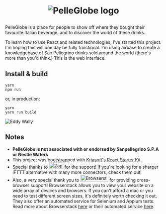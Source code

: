 # <p align="center">![PelleGlobe logo](https://i.imgur.com/N9baiT2.png)</p>

PelleGlobe is a place for people to show off where they bought their favourite Italian beverage, and to discover the world of these drinks. 

To learn how to use React and related technologies, I've started this project. I'm hoping this will one day be fully functional. I'm using airbase to create a knowledgebase of San Pellegrino drinks sold around the world (there's more than you'd think.) This is the web interface. 

## Install & build

```
yarn    
npm run
```

or, in production:    

```
yarn    
yarn run build    
```    

![Eddy Wally](https://i.imgur.com/Mj2iT9d.gif?noredirect)

## Notes

* **PelleGlobe is not associated with or endorsed by Sanpellegrino S.P.A or Nestle Waters**
* This project was bootstrapped with [Kriasoft's React Starter Kit](https://github.com/kriasoft/react-starter-kit/).    
* Special thanks to [<img src="https://i.imgur.com/lZqfe6p.png" alt="Zapier" width="46" height="20">](https://zapier.com) for the support! If you're looking for a sharper IFTTT alternative with many more connectors, check them out!
* Also, a very special thank you to [<img src="https://i.imgur.com/PEquJFm.png" alt="Browserstack" width="90" height="22">](https://browserstack.com) for providing cross-browser support! Browserstack allows you to view your website on a wide array of devices and browsers. If you can't afford a mac or you need to test different screen sizes, it's definitely worth checking it out. They also offer an automated service for Selenium and Appium tests. Read more about Browserstack [here](https://www.browserstack.com) or their automated service [here](https://www.browserstack.com/automate).